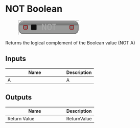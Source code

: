 # NOT Boolean

<div align="left" data-full-width="false">

<figure><img src="not_boolean.png" alt=""><figcaption></figcaption></figure>

</div>

Returns the logical complement of the Boolean value (NOT A)

## Inputs

<table>
<thead><tr><th width="170">Name</th><th>Description</th></tr></thead>
<tbody>
<tr><td>A</td><td>A</td></tr>
</tbody>
</table>

## Outputs

<table>
<thead><tr><th width="170">Name</th><th>Description</th></tr></thead>
<tbody>
<tr><td>Return Value</td><td>ReturnValue</td></tr>
</tbody>
</table>